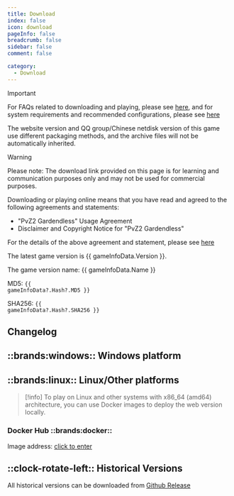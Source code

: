 ```yaml
---
title: Download
index: false
icon: download
pageInfo: false
breadcrumb: false
sidebar: false
comment: false

category:
  - Download
---
```


<script setup>
import axios from 'axios';
import { ref, onBeforeMount, onMounted } from 'vue'

const gameInfoData = ref(null);

onBeforeMount(() => {
  axios.get('/jsons/gameinfo.json').then(res => {
    gameInfoData.value = res.data;
  });
})
onMounted(() => {
  (window.adsbygoogle = window.adsbygoogle || []).push({});
})
</script>

> [!important]
> For FAQs related to downloading and playing, please see [here](../guide/FAQ.md), and for system requirements and recommended configurations, please see [here](../guide/requirement.md)
>
> The website version and QQ group/Chinese netdisk version of this game use different packaging methods, and the archive files will not be automatically inherited.

> [!warning]
> Please note: The download link provided on this page is for learning and communication purposes only and may not be used for commercial purposes.
>
> Downloading or playing online means that you have read and agreed to the following agreements and statements:
>
> - "PvZ2 Gardendless" Usage Agreement
> - Disclaimer and Copyright Notice for "PvZ2 Gardendless"
>
> For the details of the above agreement and statement, please see [here](../instructions/)

<span v-if="gameInfoData?.Version">The latest game version is {{ gameInfoData.Version }}.</span>

<span v-if="gameInfoData?.Name">The game version name: {{ gameInfoData.Name }}</span>

<span v-if="gameInfoData?.Hash?.MD5">MD5: <code>{{ gameInfoData?.Hash?.MD5 }}</code></span>

<span v-if="gameInfoData?.Hash?.SHA256">SHA256: <code>{{ gameInfoData?.Hash?.SHA256 }}</code></span>

## Changelog

<template v-if="gameInfoData?.EnNewFeatures">

- <li v-for="(item, index) in gameInfoData.EnNewFeatures" :key="index">{{ item }}</li>

</template>

<template v-else>None</template>

<ins class="adsbygoogle"
     style="display:block"
     data-ad-client="ca-pub-2336226859954206"
     data-ad-slot="7113006248"
     data-ad-format="auto"
     data-full-width-responsive="true">
</ins>

## ::brands:windows:: Windows platform

<template v-if="gameInfoData?.Download.Github">

### Github ::brands:github::

Download Link: <a :href="gameInfoData.Download.Github" target="_blank">click to enter</a>

</template>

<template v-if="gameInfoData?.Download.Storage">

### Local Download ::cloud-arrow-down::

Download Link: <a :href="gameInfoData.Download.Storage" target="_blank">click to enter</a>

</template>

<template v-if="gameInfoData?.Download.Baidu">

### Baidu Netdisk ::cloud::
Download Link: <a :href="gameInfoData.Download.Baidu" target="_blank">click to enter</a>

</template>

<template v-if="gameInfoData?.Download.Pan123">

### 123Pan ::cloud::

Download Link: <a :href="gameInfoData.Download.Pan123" target="_blank">click to enter</a>

</template>

<template v-if="gameInfoData?.Download.Quark">

### Quark ::cloud::

Download Link: <a :href="gameInfoData.Download.Quark" target="_blank">click to enter</a>

</template>

## ::brands:linux:: Linux/Other platforms

> [!info]
> To play on Linux and other systems with x86_64 (amd64) architecture, you can use Docker images to deploy the web version locally.

### Docker Hub ::brands:docker::

Image address: <a href="https://hub.docker.com/r/gaozih/pvzge" target="_blank">click to enter</a>

## ::clock-rotate-left:: Historical Versions

All historical versions can be downloaded from [Github Release](https://github.com/Gzh0821/pvzg_site/releases)
